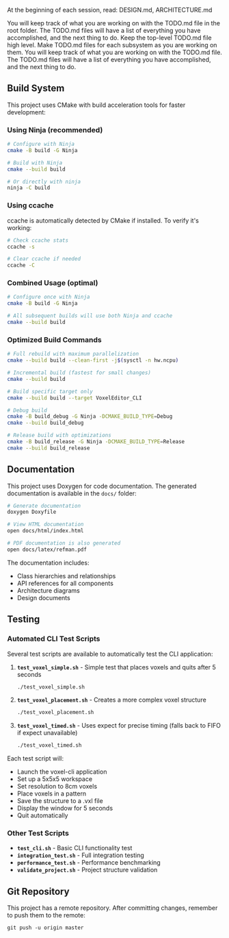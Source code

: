 At the beginning of each session, read: DESIGN.md, ARCHITECTURE.md



You will keep track of what you are working on with the TODO.md file
in the root folder.  The TODO.md files will have a list of
everything you have accomplished, and the next thing to do. Keep
the top-level TODO.md file high level. Make TODO.md files for each
subsystem as you are working on them. You will keep track of what
you are working on with the TODO.md file.  The TODO.md files will have
a list of everything you have accomplished, and the next thing to do.

## Build System

This project uses CMake with build acceleration tools for faster development:

### Using Ninja (recommended)
```bash
# Configure with Ninja
cmake -B build -G Ninja

# Build with Ninja
cmake --build build

# Or directly with ninja
ninja -C build
```

### Using ccache
ccache is automatically detected by CMake if installed. To verify it's working:
```bash
# Check ccache stats
ccache -s

# Clear ccache if needed
ccache -C
```

### Combined Usage (optimal)
```bash
# Configure once with Ninja
cmake -B build -G Ninja

# All subsequent builds will use both Ninja and ccache
cmake --build build
```

### Optimized Build Commands
```bash
# Full rebuild with maximum parallelization
cmake --build build --clean-first -j$(sysctl -n hw.ncpu)

# Incremental build (fastest for small changes)
cmake --build build

# Build specific target only
cmake --build build --target VoxelEditor_CLI

# Debug build
cmake -B build_debug -G Ninja -DCMAKE_BUILD_TYPE=Debug
cmake --build build_debug

# Release build with optimizations
cmake -B build_release -G Ninja -DCMAKE_BUILD_TYPE=Release
cmake --build build_release
```

## Documentation

This project uses Doxygen for code documentation. The generated documentation is available in the `docs/` folder:

```bash
# Generate documentation
doxygen Doxyfile

# View HTML documentation
open docs/html/index.html

# PDF documentation is also generated
open docs/latex/refman.pdf
```

The documentation includes:
- Class hierarchies and relationships
- API references for all components
- Architecture diagrams
- Design documents

## Testing

### Automated CLI Test Scripts

Several test scripts are available to automatically test the CLI application:

1. **`test_voxel_simple.sh`** - Simple test that places voxels and quits after 5 seconds
   ```bash
   ./test_voxel_simple.sh
   ```

2. **`test_voxel_placement.sh`** - Creates a more complex voxel structure
   ```bash
   ./test_voxel_placement.sh
   ```

3. **`test_voxel_timed.sh`** - Uses expect for precise timing (falls back to FIFO if expect unavailable)
   ```bash
   ./test_voxel_timed.sh
   ```

Each test script will:
- Launch the voxel-cli application
- Set up a 5x5x5 workspace
- Set resolution to 8cm voxels
- Place voxels in a pattern
- Save the structure to a .vxl file
- Display the window for 5 seconds
- Quit automatically

### Other Test Scripts

- **`test_cli.sh`** - Basic CLI functionality test
- **`integration_test.sh`** - Full integration testing
- **`performance_test.sh`** - Performance benchmarking
- **`validate_project.sh`** - Project structure validation

## Git Repository

This project has a remote repository. After committing changes, remember to push them to the remote:
```
git push -u origin master
```

